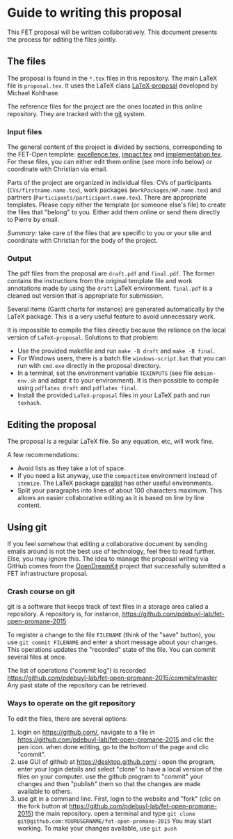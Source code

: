 # Guide to writing this proposal

This FET proposal will be written collaboratively. This document presents the
process for editing the files jointly.

## The files

The proposal is found in the `*.tex` files in this repository. The main LaTeX
file is `proposal.tex`. It uses the LaTeX class
[LaTeX-proposal](https://github.com/KWARC/LaTeX-proposal/) developed by Michael
Kohlhase.

The reference files for the project are the ones located in this online
repository. They are tracked with the [git](http://git-scm.com/) system.

### Input files

The general content of the project is divided by sections, corresponding to the
FET-Open template: [excellence.tex](excellence.tex), [impact.tex](impact.tex)
and [implementation.tex](implementation.tex).
For these files, you can either edit them online (see more info below) or
coordinate with Christian via email.

Parts of the project are organized in individual files: CVs of participants
(`CVs/firstname.name.tex`), work packages (`WorkPackages/WP.name.tex`) and
partners (`Participants/participant.name.tex`).
There are appropriate templates. Please copy either the template (or someone
else's file) to create the files that "belong" to you. Either add them online or
send them directly to Pierre by email.

*Summary:* take care of the files that are specific to you or your site and
 coordinate with Christian for the body of the project.

### Output

The pdf files from the proposal are `draft.pdf` and `final.pdf`. The former
contains the instructions from the original template file and work annotations
made by using the `draft` LaTeX environment. `final.pdf` is a cleaned out
version that is appropriate for submission.

Several items (Gantt charts for instance) are generated automatically by the
LaTeX package. This is a very useful feature to avoid unnecessary work.

It is impossible to compile the files directly because the reliance on the local
version of `LaTeX-proposal`. Solutions to that problem:
- Use the provided makefile and run `make -B draft` and `make -B final`.
- For Windows users, there is a batch file `windows-script.bat` that you can run
  with `cmd.exe` directly in the proposal directory.
- In a terminal, set the environment variable `TEXINPUTS` (see file
  `debian-env.sh` and adapt it to your environment). It is then possible to
  compile using `pdflatex draft` and `pdflatex final`.
- Install the provided `LaTeX-proposal` files in your LaTeX path and run
  `texhash`.

## Editing the proposal

The proposal is a regular LaTeX file. So any equation, etc, will work fine.

A few recommendations:
- Avoid lists as they take a lot of space.
- If you need a list anyway, use the `compactitem` environment instead of
  `itemize`. The LaTeX package [paralist](http://ctan.org/pkg/paralist) has
  other useful environments.
- Split your paragraphs into lines of about 100 characters maximum. This allows
  an easier collaborative editing as it is based on line by line content.


## Using git

If you feel somehow that editing a collaborative document by sending emails
around is not the best use of technology, feel free to read further. Else, you
may ignore this.
The idea to manage the proposal writing via GitHub comes from the
[OpenDreamKit](http://opendreamkit.org/) project that successfully submitted a
FET infrastructure proposal.

### Crash course on git

git is a software that keeps track of text files in a storage area called a
repository. A repository is, for instance,
https://github.com/pdebuyl-lab/fet-open-promane-2015

To register a change to the file `FILENAME` (think of the "save" button), you
use `git commit FILENAME` and enter a short message about your changes. This
operations updates the "recorded" state of the file. You can commit several
files at once.

The list of operations ("commit log") is recorded
https://github.com/pdebuyl-lab/fet-open-promane-2015/commits/master
Any past state of the repository can be retrieved.

### Ways to operate on the git repository

To edit the files, there are several options:

1. login on https://github.com/, navigate to a file in
   https://github.com/pdebuyl-lab/fet-open-promane-2015 and clic the pen
   icon. when done editing, go to the bottom of the page and clic "commit".
2. use GUI of github at https://desktop.github.com/ : open the program, enter
   your login details and select "clone" to have a local version of the files on
   your computer. use the github program to "commit" your changes and then
   "publish" them so that the changes are made available to others.
3. use git in a command line. First, login to the website and "fork" (clic on
   the fork button at https://github.com/pdebuyl-lab/fet-open-promane-2015) the
   main repository. open a terminal and type `git clone
   git@github.com:YOURUSERNAME/fet-open-promane-2015`
   You may start working. To make your changes available, use `git push`
